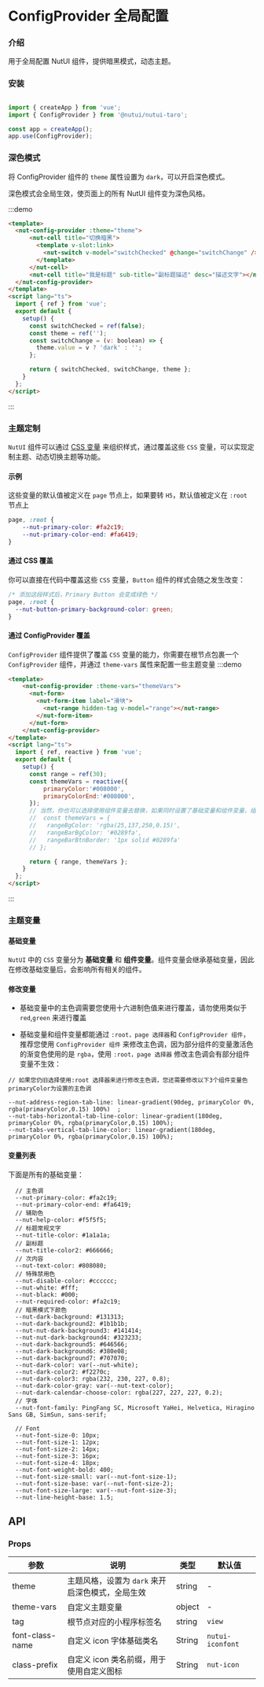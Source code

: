 # ConfigProvider 全局配置

### 介绍

用于全局配置 NutUI 组件，提供暗黑模式，动态主题。

### 安装

```javascript

import { createApp } from 'vue';
import { ConfigProvider } from '@nutui/nutui-taro';

const app = createApp();
app.use(ConfigProvider);
```

### 深色模式

将 ConfigProvider 组件的 `theme` 属性设置为 `dark`，可以开启深色模式。

深色模式会全局生效，使页面上的所有 NutUI 组件变为深色风格。

:::demo

```html
<template>
  <nut-config-provider :theme="theme">
      <nut-cell title="切换暗黑">
        <template v-slot:link>
          <nut-switch v-model="switchChecked" @change="switchChange" />
        </template>
      </nut-cell>
      <nut-cell title="我是标题" sub-title="副标题描述" desc="描述文字"></nut-cell>
  </nut-config-provider>
</template>
<script lang="ts">
  import { ref } from 'vue';
  export default {
    setup() {
      const switchChecked = ref(false);
      const theme = ref('');
      const switchChange = (v: boolean) => {
        theme.value = v ? 'dark' : '';
      };

      return { switchChecked, switchChange, theme };
    }
  };
</script>
```

:::

### 主题定制

`NutUI` 组件可以通过 [CSS 变量](https://developer.mozilla.org/zh-CN/docs/Web/CSS/Using_CSS_custom_properties)
来组织样式，通过覆盖这些 `CSS` 变量，可以实现定制主题、动态切换主题等功能。

#### 示例

这些变量的默认值被定义在 `page` 节点上，如果要转 `H5`，默认值被定义在 `:root` 节点上

```css
page, :root {
    --nut-primary-color: #fa2c19;
    --nut-primary-color-end: #fa6419;
}
```

#### 通过 CSS 覆盖

你可以直接在代码中覆盖这些 `CSS` 变量，`Button` 组件的样式会随之发生改变：

```css
/* 添加这段样式后，Primary Button 会变成绿色 */
page, :root {
  --nut-button-primary-background-color: green;
}
```

#### 通过 ConfigProvider 覆盖
`ConfigProvider` 组件提供了覆盖 `CSS` 变量的能力，你需要在根节点包裹一个 `ConfigProvider` 组件，并通过 `theme-vars` 属性来配置一些主题变量
:::demo

```html
<template>
    <nut-config-provider :theme-vars="themeVars">
      <nut-form>
        <nut-form-item label="滑块">
          <nut-range hidden-tag v-model="range"></nut-range>
        </nut-form-item>
      </nut-form>
    </nut-config-provider>
</template>
<script lang="ts">
  import { ref, reactive } from 'vue';
  export default {
    setup() {
      const range = ref(30);
      const themeVars = reactive({
          primaryColor:'#008000',
          primaryColorEnd:'#008000',
      });
      // 当然，你也可以选择使用组件变量去替换，如果同时设置了基础变量和组件变量，组件变量会覆盖基础变量。
      //  const themeVars = {
      //   rangeBgColor: 'rgba(25,137,250,0.15)',
      //   rangeBarBgColor: '#0289fa',
      //   rangeBarBtnBorder: '1px solid #0289fa'
      // };

      return { range, themeVars };
    }
  };
</script>
```

:::


### 主题变量
#### 基础变量

`NutUI` 中的 `CSS` 变量分为 **基础变量** 和 **组件变量**。组件变量会继承基础变量，因此在修改基础变量后，会影响所有相关的组件。

#### 修改变量

- 基础变量中的主色调需要您使用十六进制色值来进行覆盖，请勿使用类似于 `red`,`green` 来进行覆盖

- 基础变量和组件变量都能通过 `:root，page 选择器`和 `ConfigProvider 组件`，推荐您使用 `ConfigProvider 组件` 来修改主色调，因为部分组件的变量激活色的渐变色使用的是 `rgba`，使用 `:root，page 选择器` 修改主色调会有部分组件变量不生效：

```less
// 如果您仍旧选择使用:root 选择器来进行修改主色调，您还需要修改以下3个组件变量色  primaryColor为设置的主色调

--nut-address-region-tab-line: linear-gradient(90deg, primaryColor 0%, rgba(primaryColor,0.15) 100%)  ; 
--nut-tabs-horizontal-tab-line-color: linear-gradient(180deg, primaryColor 0%, rgba(primaryColor,0.15) 100%);
--nut-tabs-vertical-tab-line-color: linear-gradient(180deg, primaryColor 0%, rgba(primaryColor,0.15) 100%);
```

#### 变量列表

下面是所有的基础变量：
```less
  // 主色调
  --nut-primary-color: #fa2c19;
  --nut-primary-color-end: #fa6419;
  // 辅助色
  --nut-help-color: #f5f5f5;
  // 标题常规文字
  --nut-title-color: #1a1a1a;
  // 副标题
  --nut-title-color2: #666666;
  // 次内容
  --nut-text-color: #808080;
  // 特殊禁用色
  --nut-disable-color: #cccccc;
  --nut-white: #fff;
  --nut-black: #000;
  --nut-required-color: #fa2c19;
  // 暗黑模式下颜色
  --nut-dark-background: #131313;
  --nut-dark-background2: #1b1b1b;
  --nut-nut-dark-background3: #141414;
  --nut-nut-dark-background4: #323233;
  --nut-dark-background5: #646566;
  --nut-dark-background6: #380e08;
  --nut-dark-background7: #707070;
  --nut-dark-color: var(--nut-white);
  --nut-dark-color2: #f2270c;
  --nut-dark-color3: rgba(232, 230, 227, 0.8);
  --nut-dark-color-gray: var(--nut-text-color);
  --nut-dark-calendar-choose-color: rgba(227, 227, 227, 0.2);
  // 字体
  --nut-font-family: PingFang SC, Microsoft YaHei, Helvetica, Hiragino Sans GB, SimSun, sans-serif;

  // Font
  --nut-font-size-0: 10px;
  --nut-font-size-1: 12px;
  --nut-font-size-2: 14px;
  --nut-font-size-3: 16px;
  --nut-font-size-4: 18px;
  --nut-font-weight-bold: 400;
  --nut-font-size-small: var(--nut-font-size-1);
  --nut-font-size-base: var(--nut-font-size-2);
  --nut-font-size-large: var(--nut-font-size-3);
  --nut-line-height-base: 1.5;

```


## API

### Props

| 参数       | 说明                                             | 类型   | 默认值 |
|------------|--------------------------------------------------|--------|--------|
| theme      | 主题风格，设置为 `dark` 来开启深色模式，全局生效 | string | -      |
| theme-vars | 自定义主题变量                   | object | -      |
| tag        | 根节点对应的小程序标签名                         | string | `view`    |
| font-class-name | 自定义 icon 字体基础类名                           | String | `nutui-iconfont` |
| class-prefix    | 自定义 icon 类名前缀，用于使用自定义图标              | String | `nut-icon`       |
